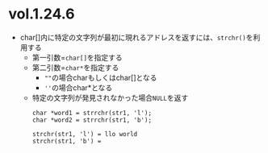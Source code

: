 # vol.1.24.6

- char[]内に特定の文字列が最初に現れるアドレスを返すには、`strchr()`を利用する
  - 第一引数=`char[]`を指定する
  - 第二引数=`char*`を指定する
    - `""`の場合charもしくはchar[]となる
    - `''`の場合char*となる
  - 特定の文字列が発見されなかった場合`NULL`を返す
    ```
    char *word1 = strrchr(str1, 'l');
    char *word2 = strrchr(str1, 'b');

    strchr(str1, 'l') = llo world
    strchr(str1, 'b') = 
    ```